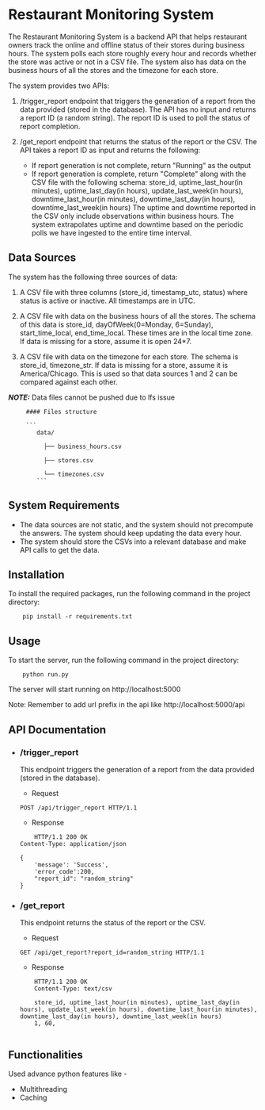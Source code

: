 # Restaurant Monitoring System

The Restaurant Monitoring System is a backend API that helps restaurant
owners track the online and offline status of their stores during
business hours. The system polls each store roughly every hour and
records whether the store was active or not in a CSV file. The system
also has data on the business hours of all the stores and the timezone
for each store.

The system provides two APIs:

1.  /trigger_report endpoint that triggers the generation of a report
    from the data provided (stored in the database). The API has no
    input and returns a report ID (a random string). The report ID is
    used to poll the status of report completion.

2.  /get_report endpoint that returns the status of the report or the
    CSV. The API takes a report ID as input and returns the following:

    -   If report generation is not complete, return "Running" as the
        output
    -   If report generation is complete, return "Complete" along with
        the CSV file with the following schema: store_id,
        uptime_last_hour(in minutes), uptime_last_day(in hours),
        update_last_week(in hours), downtime_last_hour(in minutes),
        downtime_last_day(in hours), downtime_last_week(in hours) The
        uptime and downtime reported in the CSV only include
        observations within business hours. The system extrapolates
        uptime and downtime based on the periodic polls we have ingested
        to the entire time interval.

## Data Sources 

The system has the following three sources of data:

1.  A CSV file with three columns (store_id, timestamp_utc, status)
    where status is active or inactive. All timestamps are in UTC.

2.  A CSV file with data on the business hours of all the stores. The
    schema of this data is store_id, dayOfWeek(0=Monday, 6=Sunday),
    start_time_local, end_time_local. These times are in the local time
    zone. If data is missing for a store, assume it is open 24\*7.

3.  A CSV file with data on the timezone for each store. The schema is
    store_id, timezone_str. If data is missing for a store, assume it is
    America/Chicago. This is used so that data sources 1 and 2 can be
    compared against each other.
    
**_NOTE:_**  Data files cannot be pushed due to lfs issue 
     
         #### Files structure 
         
         ```
            data/
            
              ├── business_hours.csv
              
              ├── stores.csv
              
              └── timezones.csv
            ```

## System Requirements 

* The data sources are not static, and the system
should not precompute the answers. The system should keep updating the
data every hour. 
* The system should store the CSVs into a relevant
database and make API calls to get the data.

## Installation 

To install the required packages, run the following command in the project directory:
```
    pip install -r requirements.txt
```

## Usage

To start the server, run the following command in the project directory:
```
    python run.py

```

The server will start running on http://localhost:5000

Note: Remember to add url prefix in the api like http://localhost:5000/api

## API Documentation

- ### /trigger_report

    This endpoint triggers the generation of a report from the data provided (stored in the database).

    * Request
    ```
    POST /api/trigger_report HTTP/1.1

    ```
    * Response
    ```
        HTTP/1.1 200 OK
    Content-Type: application/json

    {
        'message': 'Success', 
        'error_code':200,
        "report_id": "random_string"
    }

    ```

- ### /get_report

    This endpoint returns the status of the report or the CSV.
    
    * Request
    ```
    GET /api/get_report?report_id=random_string HTTP/1.1

    ```
    * Response
    ```
        HTTP/1.1 200 OK
        Content-Type: text/csv

        store_id, uptime_last_hour(in minutes), uptime_last_day(in hours), update_last_week(in hours), downtime_last_hour(in minutes), downtime_last_day(in hours), downtime_last_week(in hours)
        1, 60, 


    ```

## Functionalities 

Used advance python features like -
 - Multithreading
 - Caching


